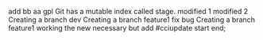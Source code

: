  add bb aa 
gpl
Git has a mutable index called stage.
modified 1
modified 2
Creating a branch dev
Creating a branch feature1 fix bug
Creating a branch feature1
working the new necessary but add
#cciupdate start end;
